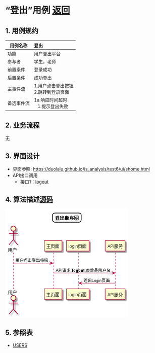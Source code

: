 # “登出”用例 [返回](../README.md)

## 1. 用例规约

|用例名称|登出|
|-------|:-------------|
|功能|用户登出平台|
|参与者|学生，老师|
|前置条件| 登录成功|
|后置条件|成功登出|
|主事件流| 1.用户点击登出按钮<br/>2.跳转到登录页面|
|备选事件流|1a.响应时间超时<br/>&nbsp;&nbsp; 1.提示登出失败|

## 2. 业务流程
无

## 3. 界面设计
- 界面参照: https://duolalu.github.io/is_analysis/test6/ui/shome.html
- API接口调用
    - 接口1：[logout](../接口/logout.md)

## 4. 算法描述[源码](../顺序图/登出.puml)
![登出](../images/顺序图/登出.png)
    
## 5. 参照表

- [USERS](../数据库设计/数据库设计.md/#USERS)
